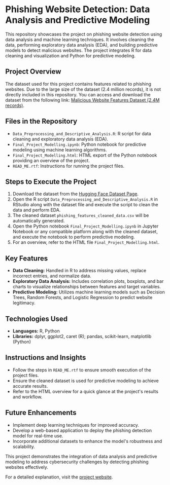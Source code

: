 <h1>Phishing Website Detection: Data Analysis and Predictive Modeling</h1>

<p>This repository showcases the project on phishing website detection using data analysis and machine learning techniques. It involves cleaning the data, performing exploratory data analysis (EDA), and building predictive models to detect malicious websites. The project integrates R for data cleaning and visualization and Python for predictive modeling.</p>

<h2>Project Overview</h2>
<p>The dataset used for this project contains features related to phishing websites. Due to the large size of the dataset (2.4 million records), it is not directly included in this repository. You can access and download the dataset from the following link: <a href="https://huggingface.co/datasets/FredZhang7/malicious-website-features-2.4M" target="_blank">Malicious Website Features Dataset (2.4M records)</a>.</p>

<h2>Files in the Repository</h2>
<ul>
  <li><code>Data_Preprocessing_and_Descriptive_Analysis.R</code>: R script for data cleaning and exploratory data analysis (EDA).</li>
  <li><code>Final_Project_Modelling.ipynb</code>: Python notebook for predictive modeling using machine learning algorithms.</li>
  <li><code>Final_Project_Modelling.html</code>: HTML export of the Python notebook providing an overview of the project.</li>
  <li><code>READ_ME.rtf</code>: Instructions for running the project files.</li>
</ul>

<h2>Steps to Execute the Project</h2>
<ol>
  <li>Download the dataset from the <a href="https://huggingface.co/datasets/FredZhang7/malicious-website-features-2.4M" target="_blank">Hugging Face Dataset Page</a>.</li>
  <li>Open the R script <code>Data_Preprocessing_and_Descriptive_Analysis.R</code> in RStudio along with the dataset file and execute the script to clean the data and perform EDA.</li>
  <li>The cleaned dataset <code>phishing_features_cleaned_data.csv</code> will be automatically generated.</li>
  <li>Open the Python notebook <code>Final_Project_Modelling.ipynb</code> in Jupyter Notebook or any compatible platform along with the cleaned dataset, and execute the notebook to perform predictive modeling.</li>
  <li>For an overview, refer to the HTML file <code>Final_Project_Modelling.html</code>.</li>
</ol>

<h2>Key Features</h2>
<ul>
  <li><strong>Data Cleaning:</strong> Handled in R to address missing values, replace incorrect entries, and normalize data.</li>
  <li><strong>Exploratory Data Analysis:</strong> Includes correlation plots, boxplots, and bar charts to visualize relationships between features and target variables.</li>
  <li><strong>Predictive Modeling:</strong> Utilizes machine learning models such as Decision Trees, Random Forests, and Logistic Regression to predict website legitimacy.</li>
</ul>

<h2>Technologies Used</h2>
<ul>
  <li><strong>Languages:</strong> R, Python</li>
  <li><strong>Libraries:</strong> dplyr, ggplot2, caret (R); pandas, scikit-learn, matplotlib (Python)</li>
</ul>

<h2>Instructions and Insights</h2>
<ul>
  <li>Follow the steps in <code>READ_ME.rtf</code> to ensure smooth execution of the project files.</li>
  <li>Ensure the cleaned dataset is used for predictive modeling to achieve accurate results.</li>
  <li>Refer to the HTML overview for a quick glance at the project's results and workflow.</li>
</ul>

<h2>Future Enhancements</h2>
<ul>
  <li>Implement deep learning techniques for improved accuracy.</li>
  <li>Develop a web-based application to deploy the phishing detection model for real-time use.</li>
  <li>Incorporate additional datasets to enhance the model's robustness and scalability.</li>
</ul>

<p>This project demonstrates the integration of data analysis and predictive modeling to address cybersecurity challenges by detecting phishing websites effectively.</p>

<p>For a detailed explanation, visit the <a href="https://mason.gmu.edu/~vpaka2/index.html">project website</a>.</p>
